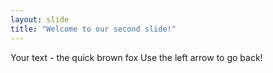```yaml
---
layout: slide
title: "Welcome to our second slide!"
---
```

Your text - the quick brown fox
Use the left arrow to go back!
